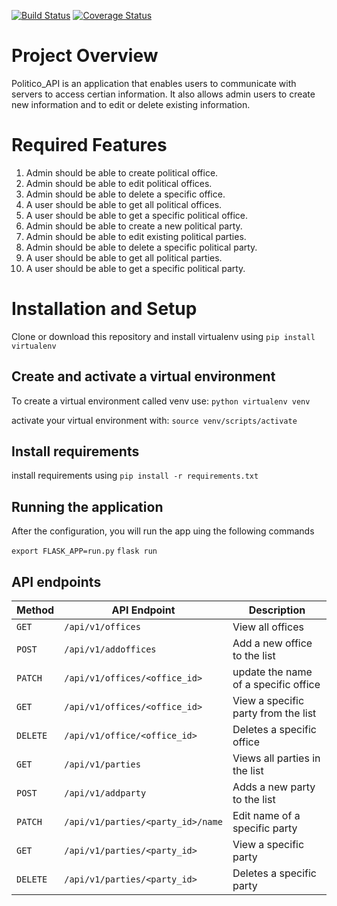 [![Build Status](https://travis-ci.org/Kimaiyo077/Politico_API.svg?branch=develop)](https://travis-ci.org/Kimaiyo077/Politico_API) [![Coverage Status](https://coveralls.io/repos/github/Kimaiyo077/Politico_API/badge.svg?branch=develop)](https://coveralls.io/github/Kimaiyo077/Politico_API?branch=develop)

# Project Overview

Politico_API is an application that enables users to communicate with servers to access certian information. It also allows admin users to create new information and to edit or delete existing information.

# Required Features

1. Admin should be able to create political office.
2. Admin should be able to edit political offices.
3. Admin should be able to delete a specific office.
4. A user should be able to get all political offices.
5. A user should be able to get a specific political office.
6. Admin should be able to create a new political party.
7. Admin should be able to edit existing political parties.
8. Admin should be able to delete a specific political party.
9. A user should be able to get all political parties.
10. A user should be able to get a specific political party.

# Installation and Setup

Clone or download this repository and install virtualenv using `pip install virtualenv`

## Create and activate a virtual environment

To create a virtual environment called venv use:
`python virtualenv venv`

activate your virtual environment with:
`source venv/scripts/activate`

## Install requirements

install requirements using `pip install -r requirements.txt`

## Running the application

After the configuration, you will run the app uing the following commands

`export FLASK_APP=run.py`
`flask run`

## API endpoints

| Method  | API Endpoint                  | Description                   |
| ------- | ----------------------------- | ----------------------------- |
| `GET`   | `/api/v1/offices`             | View all offices              |
| `POST`  | `/api/v1/addoffices`          | Add a new office to the list  |
| `PATCH` | `/api/v1/offices/<office_id>` | update the name of a specific office |
| `GET`   | `/api/v1/offices/<office_id>` | View a specific party from the list |
| `DELETE`| `/api/v1/office/<office_id>`  | Deletes a specific office     |
| `GET`   | `/api/v1/parties`             | Views all parties in the list |
| `POST`  | `/api/v1/addparty`            | Adds a new party to the list  |
| `PATCH` | `/api/v1/parties/<party_id>/name` | Edit name of a specific party |
| `GET`   | `/api/v1/parties/<party_id>`  | View a specific party         |
| `DELETE`| `/api/v1/parties/<party_id>`  | Deletes a specific party      |